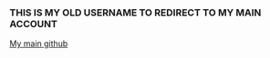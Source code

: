 ### THIS IS MY OLD USERNAME TO REDIRECT TO MY MAIN ACCOUNT

[My main github](https://github.com/SriramGaddam5)

